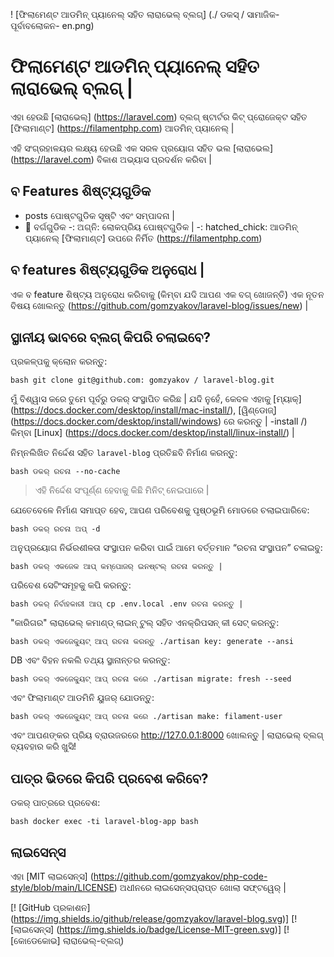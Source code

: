 ! [ଫିଲାମେଣ୍ଟ ଆଡମିନ୍ ପ୍ୟାନେଲ୍ ସହିତ ଲାରାଭେଲ୍ ବ୍ଲଗ୍] (./ ଡକସ୍ / ସାମାଜିକ-ପୂର୍ବାବଲୋକନ- en.png)

# ଫିଲାମେଣ୍ଟ ଆଡମିନ୍ ପ୍ୟାନେଲ୍ ସହିତ ଲାରାଭେଲ୍ ବ୍ଲଗ୍ |

ଏହା ହେଉଛି [ଲାରାଭେଲ୍] (https://laravel.com) ବ୍ଲଗ୍ ଷ୍ଟାର୍ଟର କିଟ୍ ପ୍ରୋଜେକ୍ଟ ସହିତ [ଫିଲାମାଣ୍ଟ] (https://filamentphp.com) ଆଡମିନ୍ ପ୍ୟାନେଲ୍ |

ଏହି ସଂଗ୍ରହାଳୟର ଲକ୍ଷ୍ୟ ହେଉଛି ଏକ ସରଳ ପ୍ରୟୋଗ ସହିତ ଭଲ [ଲାରାଭେଲ] (https://laravel.com) ବିକାଶ ଅଭ୍ୟାସ ପ୍ରଦର୍ଶନ କରିବା |

## ବ Features ଶିଷ୍ଟ୍ୟଗୁଡିକ

- posts ପୋଷ୍ଟଗୁଡିକ ସୃଷ୍ଟି ଏବଂ ସମ୍ପାଦନା |
- 🥑 ବର୍ଗଗୁଡିକ
-: ଅଗ୍ନି: ଲୋକପ୍ରିୟ ପୋଷ୍ଟଗୁଡିକ |
-: hatched_chick: ଆଡମିନ୍ ପ୍ୟାନେଲ୍ [ଫିଲାମାଣ୍ଟ] ଉପରେ ନିର୍ମିତ (https://filamentphp.com)

## ବ features ଶିଷ୍ଟ୍ୟଗୁଡିକ ଅନୁରୋଧ |

ଏକ ବ feature ଶିଷ୍ଟ୍ୟ ଅନୁରୋଧ କରିବାକୁ (କିମ୍ବା ଯଦି ଆପଣ ଏକ ବଗ୍ ଖୋଜନ୍ତି) ଏକ ନୂତନ ବିଷୟ ଖୋଲନ୍ତୁ (https://github.com/gomzyakov/laravel-blog/issues/new) |

## ସ୍ଥାନୀୟ ଭାବରେ ବ୍ଲଗ୍ କିପରି ଚଲାଇବେ?

ପ୍ରକଳ୍ପକୁ କ୍ଲୋନ କରନ୍ତୁ:

`` bash
git clone git@github.com: gomzyakov / laravel-blog.git
``

ମୁଁ ବିଶ୍ୱାସ କରେ ତୁମେ ପୂର୍ବରୁ ଡକର୍ ସଂସ୍ଥାପିତ କରିଛ | ଯଦି ନୁହେଁ, କେବଳ ଏହାକୁ [ମ୍ୟାକ୍] (https://docs.docker.com/desktop/install/mac-install/), [ୱିଣ୍ଡୋଜ୍] (https://docs.docker.com/desktop/install/windows) ରେ କରନ୍ତୁ | -install /) କିମ୍ବା [Linux] (https://docs.docker.com/desktop/install/linux-install/) |

ନିମ୍ନଲିଖିତ ନିର୍ଦ୍ଦେଶ ସହିତ `laravel-blog` ପ୍ରତିଛବି ନିର୍ମାଣ କରନ୍ତୁ:

`` bash
ଡକର୍ ରଚନା --no-cache
``

> ଏହି ନିର୍ଦ୍ଦେଶ ସଂପୂର୍ଣ୍ଣ ହେବାକୁ କିଛି ମିନିଟ୍ ନେଇପାରେ |

ଯେତେବେଳେ ନିର୍ମାଣ ସମାପ୍ତ ହେବ, ଆପଣ ପରିବେଶକୁ ପୃଷ୍ଠଭୂମି ମୋଡରେ ଚଲାଇପାରିବେ:

`` bash
ଡକର୍ ରଚନା ଅପ୍ -d
``

ଅନୁପ୍ରୟୋଗ ନିର୍ଭରଶୀଳତା ସଂସ୍ଥାପନ କରିବା ପାଇଁ ଆମେ ବର୍ତ୍ତମାନ “ରଚନା ସଂସ୍ଥାପନ” ଚଳାଇବୁ:

`` bash
ଡକର୍ ଏକଜେକ ଆପ୍ କମ୍ପୋଜର୍ ଇନଷ୍ଟଲ୍ ରଚନା କରନ୍ତୁ |
``

ପରିବେଶ ସେଟିଂସମୂହକୁ କପି କରନ୍ତୁ:

`` bash
ଡକର୍ ନିର୍ବାହକାରୀ ଆପ୍ cp .env.local .env ରଚନା କରନ୍ତୁ |
``

"କାରିଗର" ଲାରାଭେଲ୍ କମାଣ୍ଡ୍ ଲାଇନ୍ ଟୁଲ୍ ସହିତ ଏନକ୍ରିପସନ୍ କୀ ସେଟ୍ କରନ୍ତୁ:

`` bash
ଡକର୍ ଏକଜେକ୍ୟୁଟ୍ ଆପ୍ ରଚନା କରନ୍ତୁ ./artisan key: generate --ansi
``

DB ଏବଂ ବିହନ ନକଲି ତଥ୍ୟ ସ୍ଥାନାନ୍ତର କରନ୍ତୁ:

`` bash
ଡକର୍ ଏକଜେକ୍ୟୁଟ୍ ଆପ୍ ରଚନା କରେ ./artisan migrate: fresh --seed
``

ଏବଂ ଫିଲାମାଣ୍ଟ ଆଡମିନି ୟୁଜର୍ ଯୋଡନ୍ତୁ:

`` bash
ଡକର୍ ଏକଜେକ୍ୟୁଟ୍ ଆପ୍ ରଚନା କରେ ./artisan make: filament-user
``

ଏବଂ ଆପଣଙ୍କର ପ୍ରିୟ ବ୍ରାଉଜରରେ http://127.0.0.1:8000 ଖୋଲନ୍ତୁ | ଲାରାଭେଲ୍ ବ୍ଲଗ୍ ବ୍ୟବହାର କରି ଖୁସି!

## ପାତ୍ର ଭିତରେ କିପରି ପ୍ରବେଶ କରିବେ?

ଡକର୍ ପାତ୍ରରେ ପ୍ରବେଶ:

`` bash
docker exec -ti laravel-blog-app bash
``

## ଲାଇସେନ୍ସ

ଏହା [MIT ଲାଇସେନ୍ସ] (https://github.com/gomzyakov/php-code-style/blob/main/LICENSE) ଅଧୀନରେ ଲାଇସେନ୍ସପ୍ରାପ୍ତ ଖୋଲା ସଫ୍ଟୱେର୍ |


[! [GitHub ପ୍ରକାଶନ] (https://img.shields.io/github/release/gomzyakov/laravel-blog.svg)]
[! [ଲାଇସେନ୍ସ] (https://img.shields.io/badge/License-MIT-green.svg)]
[! [କୋଡେକୋଭ] ଲାରାଭେଲ୍-ବ୍ଲଗ୍)